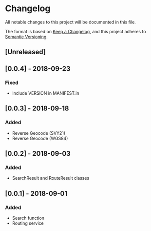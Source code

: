 # Changelog
All notable changes to this project will be documented in this file.

The format is based on [Keep a Changelog](https://keepachangelog.com/en/1.0.0/),
and this project adheres to [Semantic Versioning](https://semver.org/spec/v2.0.0.html).

## [Unreleased]


## [0.0.4] - 2018-09-23
### Fixed
* Include VERSION in MANIFEST.in


## [0.0.3] - 2018-09-18
### Added
* Reverse Geocode (SVY21)
* Reverse Geocode (WGS84)


## [0.0.2] - 2018-09-03
### Added
* SearchResult and RouteResult classes


## [0.0.1] - 2018-09-01
### Added
* Search function
* Routing service
